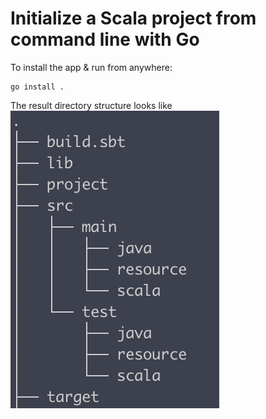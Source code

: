 # Initialize a Scala project from command line with Go
To install the app & run from anywhere:
```
go install .
```

The result directory structure looks like
![](./Screenshot%202023-03-19%20at%2017.16.17.png)